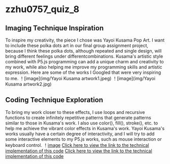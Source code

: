 # zzhu0757_quiz_8
## Imaging Technique Inspiration
To inspire my creativity, the piece I chose was Yayoi Kusama Pop Art. I want to include these polka dots art in our final group assignment project, because I think these polka dots, although repeated and single design, will bring different feelings under differentcombinations.
Kusama's artistic style combined with P5.js programming can add a unique charm and creativity to my work, while also helping me improve my programming skills and artistic expression.
Here are some of the works I Googled that were very inspiring to me. 
！[image](img/Yayoi Kusama artwork1.jpeg)
！[image](img/Yayoi Kusama artwork2.jpg)

## Coding Technique Exploration
To bring my work closer to these effects, I use loops and recursive functions to create infinitely repetitive patterns that generate patterns similar to those in Kusama's work. I also use color(), fill(), stroke(), etc. to help me achieve the vibrant color effects in Kusama's work. Yayoi Kusama's works usually have a certain degree of interactivity, and I will try to add some interactive elements to my P5.js works, such as mouse interaction or keyboard control.
！[image](img/circlepacking.jpg)
[Click here to view the link to the technical implementation of this code](https://codepen.io/jpdrecourt/pen/wGGKVb)
[Click here to view the link to the technical implementation of this code](https://generativeartistry.com/tutorials/circle-packing/)
